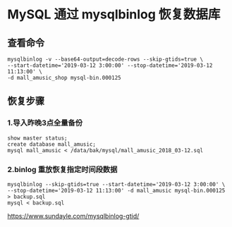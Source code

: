 # MySQL 通过 mysqlbinlog 恢复数据库

## 查看命令
```
mysqlbinlog -v --base64-output=decode-rows --skip-gtids=true \
--start-datetime='2019-03-12 3:00:00' --stop-datetime='2019-03-12 11:13:00' \
-d mall_amusic_shop mysql-bin.000125
```

## 恢复步骤
### 1.导入昨晚3点全量备份
```
show master status;
create database mall_amusic;
mysql mall_amusic < /data/bak/mysql/mall_amusic_2018_03-12.sql
```

### 2.binlog 重放恢复指定时间段数据
```
mysqlbinlog --skip-gtids=true --start-datetime='2019-03-12 3:00:00' \
--stop-datetime='2019-03-12 11:13:00' -d mall_amusic mysql-bin.000125 > backup.sql
mysql < backup.sql
```

https://www.sundayle.com/mysqlbinlog-gtid/